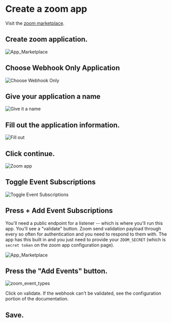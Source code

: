 # Create a zoom app

Visit the [zoom marketplace](https://marketplace.zoom.us/).

## Create zoom application. 


![App_Marketplace](https://user-images.githubusercontent.com/6961/222057177-c388df1b-4b49-4555-8867-535c86affe13.png)


## Choose Webhook Only Application

![Choose Webhook Only](https://user-images.githubusercontent.com/6961/222057317-d87498ff-13eb-4b77-b1ff-2808e52e9e2a.png)

## Give your application a name

![Give it a name](https://user-images.githubusercontent.com/6961/222057676-2af00cab-416f-49f2-8430-78ae8d7f5512.png)

## Fill out the application information. 

![Fill out](https://user-images.githubusercontent.com/6961/222057800-7c77061e-6f9f-47f4-aba8-07d5d2980aa9.png)

## Click continue. 


![Zoom app](https://user-images.githubusercontent.com/6961/222058197-a71f9aad-c673-470b-a8e5-3f642c64ed6a.png)

## Toggle Event Subscriptions

![Toggle Event Subscriptions](https://user-images.githubusercontent.com/6961/222058339-63fdf6ee-b00c-4b86-ac12-34af57609ee8.png)


## Press + Add Event Subscriptions



You'll need a public endpoint for a listener -- which is where you'll run this app. You'll see a "validate" button. Zoom send validation payload through every so often for authentication and you need to respond to them with. The app has this built in and you just need to provide your `ZOOM_SECRET` (which is `secret token` on the zoom app configuration page).  

![App_Marketplace](https://user-images.githubusercontent.com/6961/222058586-1fdf418a-4255-4325-bb0e-d9adcfc12c2c.png)

## Press the "Add Events" button.

![zoom_event_types](https://user-images.githubusercontent.com/6961/222058647-4c058c29-5573-462a-a7f0-607c9e9a26b6.png)


Click on validate. If the webhook can't be validated, see the configuration portion of the documentation. 

## Save.
